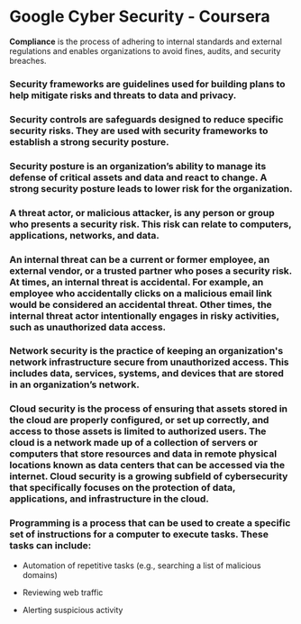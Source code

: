 # Google Cyber Security - Coursera

**Compliance** is the process of adhering to internal standards and external regulations and enables organizations to avoid fines, audits, and security breaches.

### Security frameworks are guidelines used for building plans to help mitigate risks and threats to data and privacy.

### Security controls are safeguards designed to reduce specific security risks. They are used with security frameworks to establish a strong security posture.

### Security posture is an organization’s ability to manage its defense of critical assets and data and react to change. A strong security posture leads to lower risk for the organization.

### A threat actor, or malicious attacker, is any person or group who presents a security risk. This risk can relate to computers, applications, networks, and data.

### An internal threat can be a current or former employee, an external vendor, or a trusted partner who poses a security risk. At times, an internal threat is accidental. For example, an employee who accidentally clicks on a malicious email link would be considered an accidental threat. Other times, the internal threat actor intentionally engages in risky activities, such as unauthorized data access.

### Network security is the practice of keeping an organization's network infrastructure secure from unauthorized access. This includes data, services, systems, and devices that are stored in an organization’s network.

### Cloud security is the process of ensuring that assets stored in the cloud are properly configured, or set up correctly, and access to those assets is limited to authorized users. The cloud is a network made up of a collection of servers or computers that store resources and data in remote physical locations known as data centers that can be accessed via the internet. Cloud security is a growing subfield of cybersecurity that specifically focuses on the protection of data, applications, and infrastructure in the cloud.

### Programming is a process that can be used to create a specific set of instructions for a computer to execute tasks. These tasks can include:

+ Automation of repetitive tasks (e.g., searching a list of malicious domains)

+ Reviewing web traffic 

+ Alerting suspicious activity
